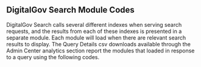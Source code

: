 ## DigitalGov Search Module Codes

DigitalGov Search calls several different indexes when serving search requests, and the results from each of these indexes is presented in a separate module. Each module will load when there are relevant search results to display. The Query Details csv downloads available through the Admin Center analytics section report the modules that loaded in response to a query using the following codes. 
